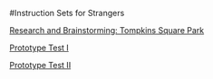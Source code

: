 #Instruction Sets for Strangers 

[Research and Brainstorming: Tompkins Square Park](blog.md)

[Prototype Test I](prototype1.md)

[Prototype Test II](prototype2.md)
